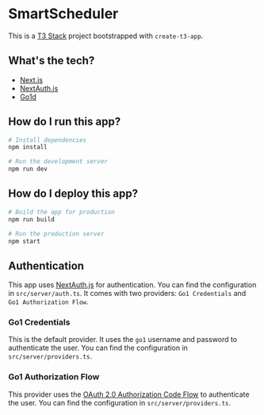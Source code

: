 # SmartScheduler

This is a [T3 Stack](https://create.t3.gg/) project bootstrapped with `create-t3-app`.

## What's the tech?

- [Next.js](https://nextjs.org)
- [NextAuth.js](https://next-auth.js.org)
- [Go1d](https://go1d.go1.com/)

## How do I run this app?

```bash
# Install dependencies
npm install

# Run the development server
npm run dev
```

## How do I deploy this app?

```bash
# Build the app for production
npm run build

# Run the production server
npm start
```

## Authentication

This app uses [NextAuth.js](https://next-auth.js.org) for authentication. You can find the configuration in `src/server/auth.ts`. It comes with two providers: `Go1 Credentials` and `Go1 Authorization Flow`.

### Go1 Credentials

This is the default provider. It uses the `go1` username and password to authenticate the user. You can find the configuration in `src/server/providers.ts`.

### Go1 Authorization Flow

This provider uses the [OAuth 2.0 Authorization Code Flow](https://tools.ietf.org/html/rfc6749#section-4.1) to authenticate the user. You can find the configuration in `src/server/providers.ts`.
